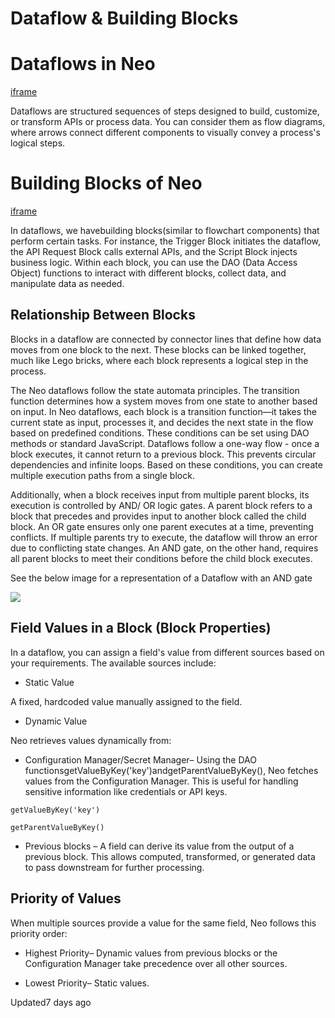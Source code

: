 # Dataflow & Building Blocks

# Dataflows in Neo

[iframe](https://player.vimeo.com/video/1060120203?h=860f56d4ff&amp;badge=0&amp;autopause=0&amp;player_id=0&amp;app_id=58479)

Dataflows are structured sequences of steps designed to build, customize, or transform APIs or process data. You can consider them as flow diagrams, where arrows connect different components to visually convey a process's logical steps.

# Building Blocks of Neo

[iframe](https://player.vimeo.com/video/1067334121?h=5431535223&amp;badge=0&amp;autopause=0&amp;player_id=0&amp;app_id=58479)

In dataflows, we havebuilding blocks(similar to flowchart components) that perform certain tasks. For instance, the Trigger Block initiates the dataflow, the API Request Block calls external APIs, and the Script Block injects business logic. Within each block, you can use the DAO (Data Access Object) functions to interact with different blocks, collect data, and manipulate data as needed.

## Relationship Between Blocks

Blocks in a dataflow are connected by connector lines that define how data moves from one block to the next. These blocks can be linked together, much like Lego bricks, where each block represents a logical step in the process.

The Neo dataflows follow the state automata principles. The transition function determines how a system moves from one state to another based on input. In Neo dataflows, each block is a transition function—it takes the current state as input, processes it, and decides the next state in the flow based on predefined conditions. These conditions can be set using DAO methods or standard JavaScript. Dataflows follow a one-way flow - once a block executes, it cannot return to a previous block. This prevents circular dependencies and infinite loops.  Based on these conditions, you can create multiple execution paths from a single block.

Additionally, when a block receives input from multiple parent blocks, its execution is controlled by AND/ OR logic gates. A parent block refers to a block that precedes and provides input to another block called the child block. An OR gate ensures only one parent executes at a time, preventing conflicts. If multiple parents try to execute, the dataflow will throw an error due to conflicting state changes.  An AND gate, on the other hand, requires all parent blocks to meet their conditions before the child block executes.

See the below image for a representation of a Dataflow with an AND gate

![](https://files.readme.io/ec01463b5631a07fd153556dc3bf4e615a4bae4df5bebb9d4402d60c69bdd7a6-Flow_Diagram.jpeg)

## Field Values in a Block (Block Properties)

In a dataflow, you can assign a field's value from different sources based on your requirements. The available sources include:

- Static Value

A fixed, hardcoded value manually assigned to the field.

- Dynamic Value

Neo retrieves values dynamically from:

- Configuration Manager/Secret Manager– Using the DAO functionsgetValueByKey('key')andgetParentValueByKey(), Neo fetches values from the Configuration Manager. This is useful for handling sensitive information like credentials or API keys.

`getValueByKey('key')`

`getParentValueByKey()`

- Previous blocks – A field can derive its value from the output of a previous block. This allows computed, transformed, or generated data to pass downstream for further processing.

## Priority of Values

When multiple sources provide a value for the same field, Neo follows this priority order:

- Highest Priority– Dynamic values from previous blocks or the Configuration Manager take precedence over all other sources.

- Lowest Priority– Static values.

Updated7 days ago